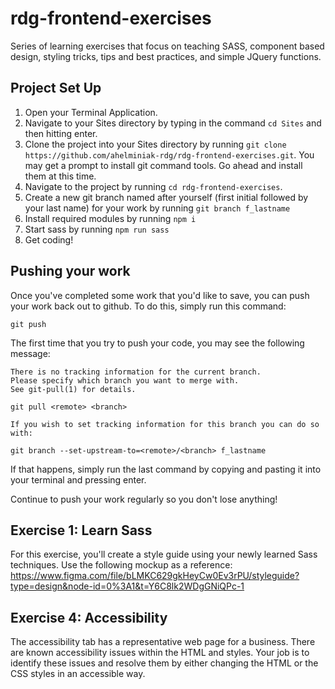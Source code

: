 # rdg-frontend-exercises
Series of learning exercises that focus on teaching SASS, component based design, styling tricks, tips and best practices, and simple JQuery functions.

## Project Set Up
1. Open your Terminal Application.
2. Navigate to your Sites directory by typing in the command `cd Sites` and then hitting enter.
3. Clone the project into your Sites directory by running `git clone https://github.com/ahelminiak-rdg/rdg-frontend-exercises.git`. You may get a prompt to install git command tools. Go ahead and install them at this time.
4. Navigate to the project by running `cd rdg-frontend-exercises`.
5. Create a new git branch named after yourself (first initial followed by your last name) for your work by running `git branch f_lastname`
6. Install required modules by running `npm i`
7. Start sass by running `npm run sass`
8. Get coding!

## Pushing your work
Once you've completed some work that you'd like to save, you can push your work back out to github. To do this, simply run this command:

`git push`

The first time that you try to push your code, you may see the following message:

```
There is no tracking information for the current branch.
Please specify which branch you want to merge with.
See git-pull(1) for details.

git pull <remote> <branch>

If you wish to set tracking information for this branch you can do so with:

git branch --set-upstream-to=<remote>/<branch> f_lastname
```

If that happens, simply run the last command by copying and pasting it into your terminal and pressing enter.

Continue to push your work regularly so you don't lose anything!

## Exercise 1: Learn Sass
For this exercise, you'll create a style guide using your newly learned Sass techniques. Use the following mockup as a reference: https://www.figma.com/file/bLMKC629gkHeyCw0Ev3rPU/styleguide?type=design&node-id=0%3A1&t=Y6C8lk2WDgGNiQPc-1

## Exercise 4: Accessibility
The accessibility tab has a representative web page for a business. There are known accessibility issues within the HTML and styles. Your job is to identify these issues and resolve them by either changing the HTML or the CSS styles in an accessible way.
